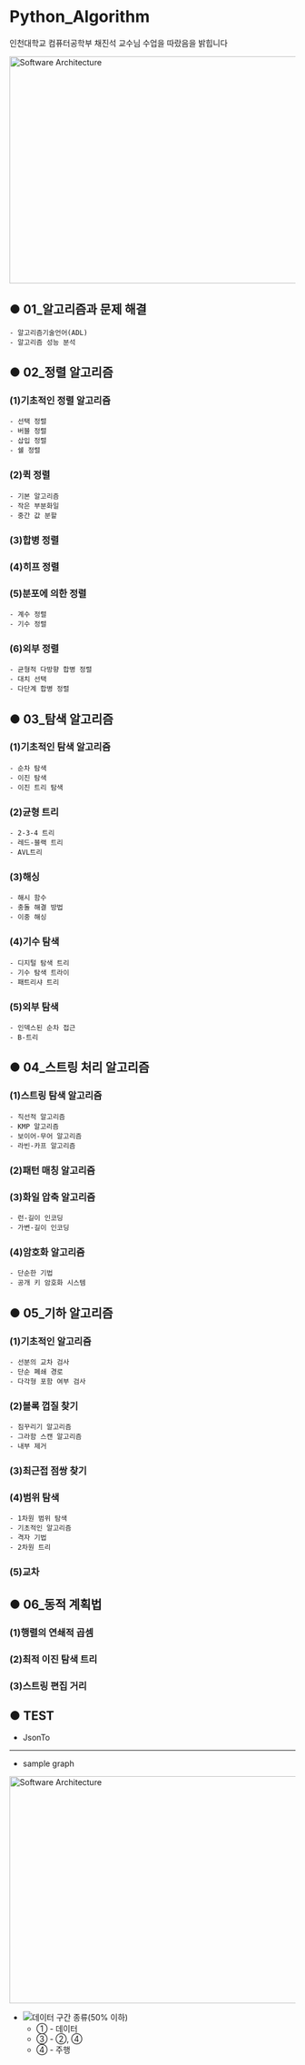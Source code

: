 # Python_Algorithm

인천대학교 컴퓨터공학부 채진석 교수님 수업을 따랐음을 밝힙니다

<img src="./img/1.png" width="600px" height="400px" title="소프트웨어 실행 구조" alt="Software Architecture"> </img> 
<!-- [Fig](./img/1.png) --> 


## ● 01_알고리즘과 문제 해결
    - 알고리즘기술언어(ADL)
    - 알고리즘 성능 분석


## ● 02_정렬 알고리즘
  ### (1)기초적인 정렬 알고리즘
    - 선택 정렬
    - 버블 정렬
    - 삽입 정렬
    - 쉘 정렬
  ### (2)퀵 정렬
    - 기본 알고리즘
    - 작은 부분화일
    - 중간 값 분할    
  ### (3)합병 정렬
  ### (4)히프 정렬
  ### (5)분포에 의한 정렬
    - 계수 정렬
    - 기수 정렬
  ### (6)외부 정렬
    - 균형적 다방향 합병 정렬
    - 대치 선택
    - 다단계 합병 정렬


## ● 03_탐색 알고리즘
  ### (1)기초적인 탐색 알고리즘
    - 순차 탐색
    - 이진 탐색
    - 이진 트리 탐색
    
  ### (2)균형 트리
    - 2-3-4 트리
    - 레드-블랙 트리
    - AVL트리
    
  ### (3)해싱
    - 해시 함수
    - 충돌 해결 방법
    - 이중 해싱

  ### (4)기수 탐색
    - 디지털 탐색 트리
    - 기수 탐색 트라이
    - 패트리샤 트리
  
  ### (5)외부 탐색
    - 인덱스된 순차 접근
    - B-트리


## ● 04_스트링 처리 알고리즘
  ### (1)스트링 탐색 알고리즘
    - 직선적 알고리즘
    - KMP 알고리즘
    - 보이어-무어 알고리즘
    - 라빈-카프 알고리즘

  ### (2)패턴 매칭 알고리즘

  ### (3)화일 압축 알고리즘
    - 런-길이 인코딩
    - 가변-길이 인코딩

  ### (4)암호화 알고리즘
    - 단순한 기법
    - 공개 키 암호화 시스템

## ● 05_기하 알고리즘
  ### (1)기초적인 알고리즘
    - 선분의 교차 검사
    - 단순 폐쇄 경로
    - 다각형 포함 여부 검사
    
  ### (2)볼록 껍질 찾기
    - 짐꾸리기 알고리즘
    - 그라함 스캔 알고리즘
    - 내부 제거
  
  ### (3)최근접 점쌍 찾기
  
  ### (4)범위 탐색
    - 1차원 범위 탐색
    - 기초적인 알고리즘
    - 격자 기법
    - 2차원 트리
  
  ### (5)교차
  
  
## ● 06_동적 계획법
  ### (1)행렬의 연쇄적 곱셈
  ### (2)최적 이진 탐색 트리
  ### (3)스트링 편집 거리

## ● TEST
  - JsonTo
   
----
  - sample graph
    <!-- ![50이하인 차량 그래프](./img/under_50_graph.PNG) -->
<img src="./img/under_50_graph.PNG" width="600px" height="400px" title="50% 이하 차량 그래프" alt="Software Architecture"> </img>  

  - ![데이터 구간 종류(50% 이하)](./img/under50.png)
    - ① - 데이터
    - ③ - ②, ④
    - ④ - 주행
  
    
